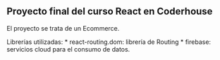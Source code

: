 ## Proyecto final del curso React en Coderhouse

El proyecto se trata de un Ecommerce. 

Librerías utilizadas:
    * react-routing.dom: librería de Routing
    * firebase: servicios cloud para el consumo de datos.
